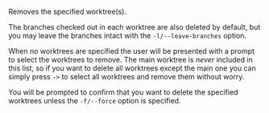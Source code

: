 Removes the specified worktree(s).

The branches checked out in each worktree are also deleted by default, but you
may leave the branches intact with the `-l/--leave-branches` option.

When no worktrees are specified the user will be presented with a prompt to
select the worktrees to remove. The main worktree is *never* included in this
list, so if you want to delete all worktrees except the main one you can simply
press `->` to select all worktrees and remove them without worry.

You will be prompted to confirm that you want to delete the specified worktrees
unless the `-f/--force` option is specified.
